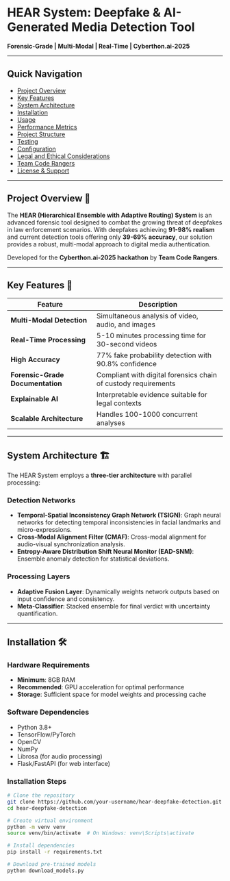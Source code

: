 # HEAR System: Deepfake & AI-Generated Media Detection Tool

**Forensic-Grade | Multi-Modal | Real-Time | Cyberthon.ai-2025**

---

## Quick Navigation
- [Project Overview](#project-overview)
- [Key Features](#key-features)
- [System Architecture](#system-architecture)
- [Installation](#installation)
- [Usage](#usage)
- [Performance Metrics](#performance-metrics)
- [Project Structure](#project-structure)
- [Testing](#testing)
- [Configuration](#configuration)
- [Legal and Ethical Considerations](#legal-and-ethical-considerations)
- [Team Code Rangers](#team-code-rangers)
- [License & Support](#license--support)

---

## Project Overview 🎯

The **HEAR (Hierarchical Ensemble with Adaptive Routing) System** is an advanced forensic tool designed to combat the growing threat of deepfakes in law enforcement scenarios. With deepfakes achieving **91-98% realism** and current detection tools offering only **39-69% accuracy**, our solution provides a robust, multi-modal approach to digital media authentication.

Developed for the **Cyberthon.ai-2025 hackathon** by **Team Code Rangers**.

---

## Key Features 🚀

| Feature | Description |
|---------|-------------|
| **Multi-Modal Detection** | Simultaneous analysis of video, audio, and images |
| **Real-Time Processing** | 5-10 minutes processing time for 30-second videos |
| **High Accuracy** | 77% fake probability detection with 90.8% confidence |
| **Forensic-Grade Documentation** | Compliant with digital forensics chain of custody requirements |
| **Explainable AI** | Interpretable evidence suitable for legal contexts |
| **Scalable Architecture** | Handles 100-1000 concurrent analyses |

---

## System Architecture 🏗️

The HEAR System employs a **three-tier architecture** with parallel processing:

### Detection Networks
- **Temporal-Spatial Inconsistency Graph Network (TSIGN)**: Graph neural networks for detecting temporal inconsistencies in facial landmarks and micro-expressions.
- **Cross-Modal Alignment Filter (CMAF)**: Cross-modal alignment for audio-visual synchronization analysis.
- **Entropy-Aware Distribution Shift Neural Monitor (EAD-SNM)**: Ensemble anomaly detection for statistical deviations.

### Processing Layers
- **Adaptive Fusion Layer**: Dynamically weights network outputs based on input confidence and consistency.
- **Meta-Classifier**: Stacked ensemble for final verdict with uncertainty quantification.

---

## Installation 🛠️

### Hardware Requirements
- **Minimum**: 8GB RAM
- **Recommended**: GPU acceleration for optimal performance
- **Storage**: Sufficient space for model weights and processing cache

### Software Dependencies
- Python 3.8+
- TensorFlow/PyTorch
- OpenCV
- NumPy
- Librosa (for audio processing)
- Flask/FastAPI (for web interface)

### Installation Steps
```bash
# Clone the repository
git clone https://github.com/your-username/hear-deepfake-detection.git
cd hear-deepfake-detection

# Create virtual environment
python -m venv venv
source venv/bin/activate  # On Windows: venv\Scripts\activate

# Install dependencies
pip install -r requirements.txt

# Download pre-trained models
python download_models.py
